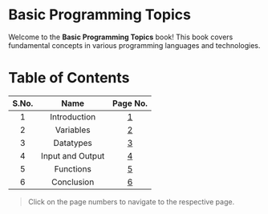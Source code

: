 # Basic Programming Topics

Welcome to the **Basic Programming Topics** book! This book covers fundamental concepts in various programming languages and technologies.


# Table of Contents

|S.No. | Name | Page No.|
|:--:|:--:|:--:|
|1|Introduction|[1](./intro.md)|
|2|Variables|[2](./variables.md)|
|3|Datatypes|[3](./datatypes.md)|
|4|Input and Output|[4](./inout.md)|
|5|Functions|[5](./functions.md)|
|6|Conclusion|[6](./conclusion.md)|



> Click on the page numbers to navigate to the respective page.




